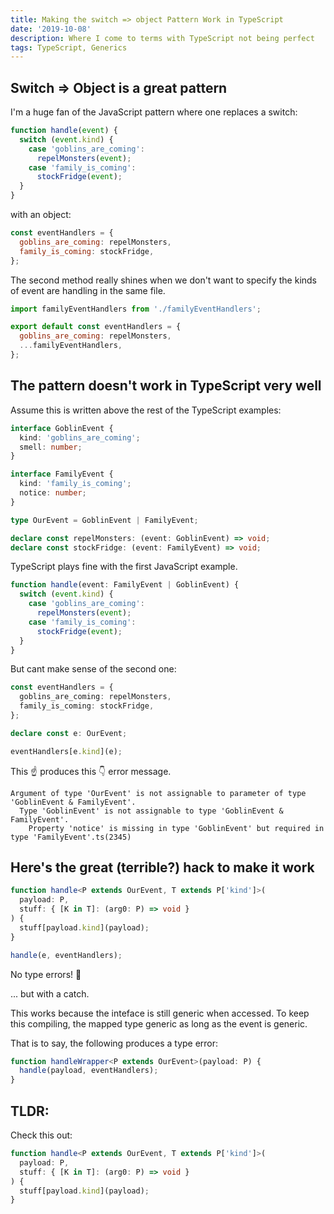 ```yaml
---
title: Making the switch => object Pattern Work in TypeScript
date: '2019-10-08'
description: Where I come to terms with TypeScript not being perfect
tags: TypeScript, Generics
---
```


## Switch => Object is a great pattern

I'm a huge fan of the JavaScript pattern where one replaces a switch:

```js
function handle(event) {
  switch (event.kind) {
    case 'goblins_are_coming':
      repelMonsters(event);
    case 'family_is_coming':
      stockFridge(event);
  }
}
```

with an object:

```js
const eventHandlers = {
  goblins_are_coming: repelMonsters,
  family_is_coming: stockFridge,
};
```

The second method really shines when we don't want to specify the kinds of event are handling in the same file.

```js
import familyEventHandlers from './familyEventHandlers';

export default const eventHandlers = {
  goblins_are_coming: repelMonsters,
  ...familyEventHandlers,
};
```

## The pattern doesn't work in TypeScript very well

Assume this is written above the rest of the TypeScript examples:

```ts
interface GoblinEvent {
  kind: 'goblins_are_coming';
  smell: number;
}

interface FamilyEvent {
  kind: 'family_is_coming';
  notice: number;
}

type OurEvent = GoblinEvent | FamilyEvent;

declare const repelMonsters: (event: GoblinEvent) => void;
declare const stockFridge: (event: FamilyEvent) => void;
```

TypeScript plays fine with the first JavaScript example.

```ts
function handle(event: FamilyEvent | GoblinEvent) {
  switch (event.kind) {
    case 'goblins_are_coming':
      repelMonsters(event);
    case 'family_is_coming':
      stockFridge(event);
  }
}
```

But cant make sense of the second one:

```ts
const eventHandlers = {
  goblins_are_coming: repelMonsters,
  family_is_coming: stockFridge,
};

declare const e: OurEvent;

eventHandlers[e.kind](e);
```

This ☝ produces this 👇 error message.

```
Argument of type 'OurEvent' is not assignable to parameter of type 'GoblinEvent & FamilyEvent'.
  Type 'GoblinEvent' is not assignable to type 'GoblinEvent & FamilyEvent'.
    Property 'notice' is missing in type 'GoblinEvent' but required in type 'FamilyEvent'.ts(2345)

```

## Here's the great (terrible?) hack to make it work

```ts
function handle<P extends OurEvent, T extends P['kind']>(
  payload: P,
  stuff: { [K in T]: (arg0: P) => void }
) {
  stuff[payload.kind](payload);
}

handle(e, eventHandlers);
```

No type errors! 🎊

... but with a catch.

This works because the inteface is still generic when accessed. To keep this compiling, the mapped type generic as long as the event is generic.

That is to say, the following produces a type error:

```ts
function handleWrapper<P extends OurEvent>(payload: P) {
  handle(payload, eventHandlers);
}
```

## TLDR:

Check this out:

```ts
function handle<P extends OurEvent, T extends P['kind']>(
  payload: P,
  stuff: { [K in T]: (arg0: P) => void }
) {
  stuff[payload.kind](payload);
}
```
